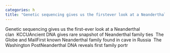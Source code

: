 ```yaml
---
categories: h
title: "Genetic sequencing gives us the firstever look at a Neanderthal clan  KCCU"
---
```

Genetic sequencing gives us the first-ever look at a Neanderthal clan&nbsp;&nbsp;KCCUAncient DNA gives rare snapshot of Neanderthal family ties&nbsp;&nbsp;The Globe and MailFirst known Neanderthal family found in cave in Russia&nbsp;&nbsp;The Washington PostNeanderthal DNA reveals first family portr